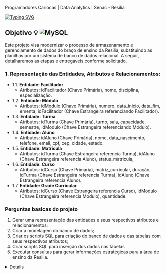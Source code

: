 Programadores Cariocas | Data Analytics | Senac - Resilia

<a href="https://git.io/typing-svg"><img src="https://readme-typing-svg.demolab.com?font=Fira+Code&weight=600&size=23&pause=1000&color=F2F71B&random=false&height=93&lines=Projeto+em+grupo+-+Modulo+2;Banco+de+dados+da+Resilia;Moderniza%C3%A7%C3%A3o+do+Processo+de+;Armazenamento+e+Gerenciamento" alt="Typing SVG" /></a> 

## Objetivo :bulb: ![MySQL](https://img.shields.io/badge/mysql-4479A1.svg?style=for-the-badge&logo=mysql&logoColor=white) 
Este projeto visa modernizar o processo de armazenamento e gerenciamento de dados do braço de ensino da Resilia, substituindo as planilhas por um sistema de banco de dados relacional. A seguir, detalharemos as etapas e entregáveis conforme solicitado.

### 1. Representação das Entidades, Atributos e Relacionamentos:
  - 1.1. **Entidade: Facilitador**
      - Atributos: idFacilitador (Chave Primária), nome, disciplina, especialização. <br>
  - 1.2. **Entidade: Módulo**
      - Atributos: idModulo (Chave Primária), numero, data_inicio, data_fim, ementa, idFacilitador (Chave Estrangeira referenciando Facilitador).<br>
  - 1.3. **Entidade: Turma**
      - Atributos: idTurma (Chave Primária), turno, sala, capacidade, semestre, idModulo (Chave Estrangeira referenciando Módulo).<br>
  - 1.4. **Entidade: Aluno**
      - Atributos: idAluno (Chave Primária), nome, data_nascimento, telefone, email, cpf, cep, cidade, estado.<br>
  - 1.5. **Entidade: Matrícula**
      - Atributos: idTurma (Chave Estrangeira referencia Turma), idAluno (Chave Estrangeira referencia Aluno), status_matricula, <br>
  - 1.6. **Entidade: Curso**
      - Atributos: idCurso (Chave Primária), matriz_curricular, duração, idTurma (Chave Estrangeira referencia Turma), idAluno (Chave Estrangeira referencia Aluno).<br>
  - 1.7. **Entidade: Grade Curricular**
      - Atributos: idCurso (Chave Estrangeira referencia Curso), idModulo (Chave Estrangeira referencia Modulo), quantidade.<br>      

### Perguntas basicas do projeto

1. Gerar uma representação das entidades e seus respectivos atributos e relacionamentos;
2. Criar a modelagem do banco de dados;
3. Criar os scripts SQL para criação do banco de dados e das tabelas com seus respectivos
atributos;
4. Criar scripts SQL para inserção dos dados nas tabelas
5. Executar consultas para gerar informações estratégicas para a área de ensino da Resilia.

<details> 
### Perguntas estratégica do trabalho ?

1: Qual é o número total de alunos matriculados em cada turma?;
![1](https://github.com/eloisemf/resiliaDataM2/assets/113704939/f1de22d3-4cad-419f-8e37-81738037ce4e)


2: Quais são os facilitadores que estão ministrando aulas para um determinado;
 ![2](https://github.com/eloisemf/resiliaDataM2/assets/113704939/6038306e-dc5a-4222-b601-1a1515586a46)



3: Quais alunos são da região da sudeste;

![3](https://github.com/eloisemf/resiliaDataM2/assets/113704939/589f7945-7b50-4626-950b-c1ecf0267675)

4: Quais são os alunos matriculados em determinado módulo de um curso e em qual;
![4](https://github.com/eloisemf/resiliaDataM2/assets/113704939/f900d194-1127-4a52-bd23-f914672fff80)


5: Quais são os cursos que um determinado aluno está matriculado incluindo informações;
![5](https://github.com/eloisemf/resiliaDataM2/assets/113704939/1ff1792f-7158-4c3c-b0ae-15a169885b34)

6: Quantos alunos podem ser jovem  aprendiz com 24 anos;
![6](https://github.com/eloisemf/resiliaDataM2/assets/113704939/cc8d3411-2822-450b-a532-d9127a2468a7)

7: qual e a ementa que cada facilitador esta ligado;
![7](https://github.com/eloisemf/resiliaDataM2/assets/113704939/55229813-f261-407b-a987-9d91da5ab76b)





















  
</details>

